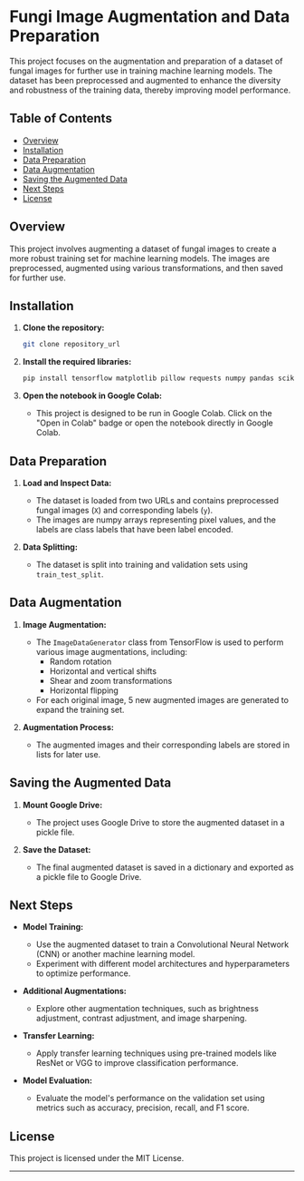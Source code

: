 

# Fungi Image Augmentation and Data Preparation

This project focuses on the augmentation and preparation of a dataset of fungal images for further use in training machine learning models. The dataset has been preprocessed and augmented to enhance the diversity and robustness of the training data, thereby improving model performance.

## Table of Contents

- [Overview](#overview)
- [Installation](#installation)
- [Data Preparation](#data-preparation)
- [Data Augmentation](#data-augmentation)
- [Saving the Augmented Data](#saving-the-augmented-data)
- [Next Steps](#next-steps)
- [License](#license)

## Overview

This project involves augmenting a dataset of fungal images to create a more robust training set for machine learning models. The images are preprocessed, augmented using various transformations, and then saved for further use.

## Installation

1. **Clone the repository:**
   ```bash
   git clone repository_url
   ```

2. **Install the required libraries:**
   ```bash
   pip install tensorflow matplotlib pillow requests numpy pandas scikit-learn
   ```

3. **Open the notebook in Google Colab:**
   - This project is designed to be run in Google Colab. Click on the "Open in Colab" badge or open the notebook directly in Google Colab.

## Data Preparation

1. **Load and Inspect Data:**
   - The dataset is loaded from two URLs and contains preprocessed fungal images (`X`) and corresponding labels (`y`).
   - The images are numpy arrays representing pixel values, and the labels are class labels that have been label encoded.

2. **Data Splitting:**
   - The dataset is split into training and validation sets using `train_test_split`.

## Data Augmentation

1. **Image Augmentation:**
   - The `ImageDataGenerator` class from TensorFlow is used to perform various image augmentations, including:
     - Random rotation
     - Horizontal and vertical shifts
     - Shear and zoom transformations
     - Horizontal flipping
   - For each original image, 5 new augmented images are generated to expand the training set.

2. **Augmentation Process:**
   - The augmented images and their corresponding labels are stored in lists for later use.

## Saving the Augmented Data

1. **Mount Google Drive:**
   - The project uses Google Drive to store the augmented dataset in a pickle file.

2. **Save the Dataset:**
   - The final augmented dataset is saved in a dictionary and exported as a pickle file to Google Drive.

## Next Steps

- **Model Training:**
  - Use the augmented dataset to train a Convolutional Neural Network (CNN) or another machine learning model.
  - Experiment with different model architectures and hyperparameters to optimize performance.

- **Additional Augmentations:**
  - Explore other augmentation techniques, such as brightness adjustment, contrast adjustment, and image sharpening.

- **Transfer Learning:**
  - Apply transfer learning techniques using pre-trained models like ResNet or VGG to improve classification performance.

- **Model Evaluation:**
  - Evaluate the model's performance on the validation set using metrics such as accuracy, precision, recall, and F1 score.

## License

This project is licensed under the MIT License.

---
